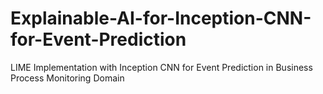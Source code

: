 # Explainable-AI-for-Inception-CNN-for-Event-Prediction
LIME Implementation with Inception CNN for Event Prediction in Business Process Monitoring Domain
